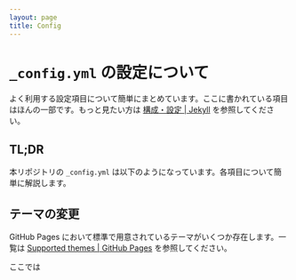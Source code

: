 ```yaml
---
layout: page
title: Config
---
```


# `_config.yml` の設定について

よく利用する設定項目について簡単にまとめています。ここに書かれている項目はほんの一部です。もっと見たい方は [構成・設定 \| Jekyll](http://jekyllrb-ja.github.io/docs/configuration/) を参照してください。

## TL;DR

本リポジトリの `_config.yml` は以下のようになっています。各項目について簡単に解説します。



## テーマの変更

GitHub Pages において標準で用意されているテーマがいくつか存在します。一覧は [Supported themes \| GitHub Pages](https://pages.github.com/themes/) を参照してください。

ここでは

